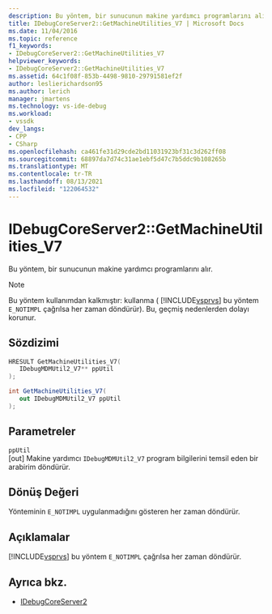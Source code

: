 ```yaml
---
description: Bu yöntem, bir sunucunun makine yardımcı programlarını alır.
title: IDebugCoreServer2::GetMachineUtilities_V7 | Microsoft Docs
ms.date: 11/04/2016
ms.topic: reference
f1_keywords:
- IDebugCoreServer2::GetMachineUtilities_V7
helpviewer_keywords:
- IDebugCoreServer2::GetMachineUtilities_V7
ms.assetid: 64c1f08f-853b-4498-9810-29791581ef2f
author: leslierichardson95
ms.author: lerich
manager: jmartens
ms.technology: vs-ide-debug
ms.workload:
- vssdk
dev_langs:
- CPP
- CSharp
ms.openlocfilehash: ca461fe31d29cde2bd11031923bf31c3d262ff08
ms.sourcegitcommit: 68897da7d74c31ae1ebf5d47c7b5ddc9b108265b
ms.translationtype: MT
ms.contentlocale: tr-TR
ms.lasthandoff: 08/13/2021
ms.locfileid: "122064532"
---
```

# <a name="idebugcoreserver2getmachineutilities_v7"></a>IDebugCoreServer2::GetMachineUtilities_V7
Bu yöntem, bir sunucunun makine yardımcı programlarını alır.

> [!NOTE]
> Bu yöntem kullanımdan kalkmıştır: kullanma ( [!INCLUDE[vsprvs](../../../code-quality/includes/vsprvs_md.md)] bu yöntem `E_NOTIMPL` çağrılsa her zaman döndürür). Bu, geçmiş nedenlerden dolayı korunur.

## <a name="syntax"></a>Sözdizimi

```cpp
HRESULT GetMachineUtilities_V7(
   IDebugMDMUtil2_V7** ppUtil
);
```

```csharp
int GetMachineUtilities_V7(
   out IDebugMDMUtil2_V7 ppUtil
);
```

## <a name="parameters"></a>Parametreler
`ppUtil`\
[out] Makine yardımcı `IDebugMDMUtil2_V7` program bilgilerini temsil eden bir arabirim döndürür.

## <a name="return-value"></a>Dönüş Değeri
 Yönteminin `E_NOTIMPL` uygulanmadığını gösteren her zaman döndürür.

## <a name="remarks"></a>Açıklamalar
 [!INCLUDE[vsprvs](../../../code-quality/includes/vsprvs_md.md)] bu yöntem `E_NOTIMPL` çağrılsa her zaman döndürür.

## <a name="see-also"></a>Ayrıca bkz.
- [IDebugCoreServer2](../../../extensibility/debugger/reference/idebugcoreserver2.md)
